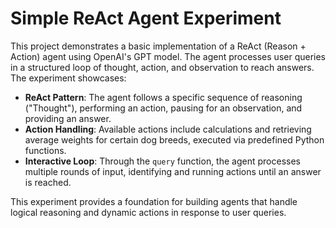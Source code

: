 # Simple ReAct Agent Experiment

This project demonstrates a basic implementation of a ReAct (Reason + Action) agent using OpenAI's GPT model. The agent processes user queries in a structured loop of thought, action, and observation to reach answers. The experiment showcases:

- **ReAct Pattern**: The agent follows a specific sequence of reasoning ("Thought"), performing an action, pausing for an observation, and providing an answer.
- **Action Handling**: Available actions include calculations and retrieving average weights for certain dog breeds, executed via predefined Python functions.
- **Interactive Loop**: Through the `query` function, the agent processes multiple rounds of input, identifying and running actions until an answer is reached.

This experiment provides a foundation for building agents that handle logical reasoning and dynamic actions in response to user queries.
